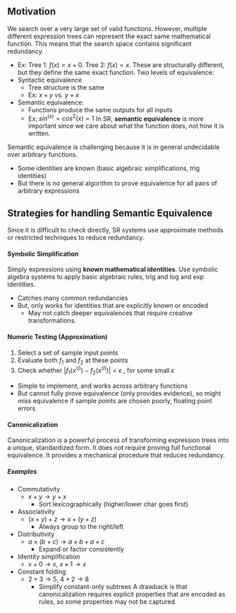## Motivation
We search over a very large set of valid functions. 
However, multiple different expression trees can represent the exact same mathematical function.
This means that the search space contains significant redundancy. 
- Ex: Tree 1: $f(x) = x + 0$. Tree 2: $f(x) = x$. These are structurally different, but they define the same exact function.
Two levels of equivalence:
- Syntactic equivalence 
	- Tree structure is the same
	- Ex: $x + y$ vs. $y + x$
- Semantic equivalence:
	- Functions produce the same outputs for all inputs
	- Ex: $sin^(x) = cos^2(x) = 1$
In SR, **semantic equivalence** is more important since we care about what the function does, not how it is written.

Semantic equivalence is challenging because it is in general undecidable over arbitrary functions.
- Some identities are known (basic algebraic simplifications, trig identities)
- But there is no general algorithm to prove equivalence for all pairs of arbitrary expressions
## Strategies for handling Semantic Equivalence
Since it is difficult to check directly, SR systems use approximate methods or restricted techniques to reduce redundancy. 
#### Symbolic Simplification
Simply expressions using **known mathematical identities**.
Use symbolic algebra systems to apply basic algebraic rules, trig and log and exp identities.
- Catches many common redundancies
- But, only works for identities that are explicitly known or encoded
	- May not catch deeper equivalences that require creative transformations.
#### Numeric Testing (Approximation)
1. Select a set of sample input points
2. Evaluate both $f_1$ and $f_2$ at these points
3. Check whether $|f_1(x^{(i)}) - f_2(x^{(i)})| < \epsilon$ , for some small $\epsilon$

- Simple to implement, and works across arbitrary functions
- But cannot fully prove equivalence (only provides evidence), so might miss equivalence if sample points are chosen poorly, floating point errors
#### Canonicalization
Canonicalization is a powerful process of transforming expression trees into a unique, standardized form.
It does not require proving full functional equivalence. It provides a mechanical procedure that reduces redundancy.
##### Examples
- Commutativity
	- $x + y \rightarrow y + x$ 
		- Sort lexicographically (higher/lower char goes first)
- Associativity
	- $(x+y) + z \rightarrow x + (y+z)$ 
		- Always group to the right/left
- Distributivity
	- $a \times (b+c) \rightarrow a \times b + a \times c$ 
		- Expand or factor consistently
- Identity simplification
	- $x + 0 \rightarrow x$, $x \times 1 \rightarrow x$
- Constant folding
	- $2 + 3 \rightarrow 5$, $4 \times 2 \rightarrow 8$ 
		- Simplify constant-only subtrees
A drawback is that canonicalization requires explicit properties that are encoded as rules, so some properties may not be captured.
